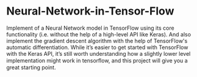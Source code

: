 # Neural-Network-in-Tensor-Flow
Implement of a Neural Network model in TensorFlow using its core functionality (i.e. without the help of a high-level API like Keras). And also implement the gradient descent algorithm with the help of TensorFlow's automatic differentiation. While it’s easier to get started with TensorFlow with the Keras API, it’s still worth understanding how a slightly lower level implementation might work in tensorﬂow, and this project will give you a great starting point.
